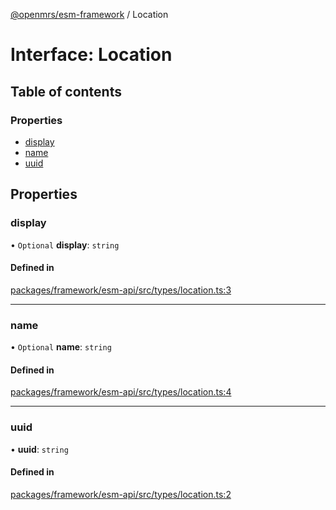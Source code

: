 [@openmrs/esm-framework](../API.md) / Location

# Interface: Location

## Table of contents

### Properties

- [display](Location.md#display)
- [name](Location.md#name)
- [uuid](Location.md#uuid)

## Properties

### display

• `Optional` **display**: `string`

#### Defined in

[packages/framework/esm-api/src/types/location.ts:3](https://github.com/openmrs/openmrs-esm-core/blob/main/packages/framework/esm-api/src/types/location.ts#L3)

___

### name

• `Optional` **name**: `string`

#### Defined in

[packages/framework/esm-api/src/types/location.ts:4](https://github.com/openmrs/openmrs-esm-core/blob/main/packages/framework/esm-api/src/types/location.ts#L4)

___

### uuid

• **uuid**: `string`

#### Defined in

[packages/framework/esm-api/src/types/location.ts:2](https://github.com/openmrs/openmrs-esm-core/blob/main/packages/framework/esm-api/src/types/location.ts#L2)
